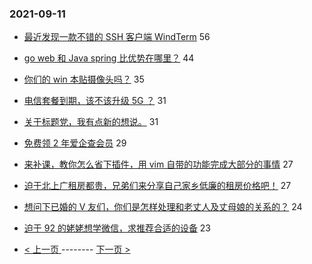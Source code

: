 ### 2021-09-11 
- [最近发现一款不错的 SSH 客户端 WindTerm](https://www.v2ex.com/t/801168) 56
- [go web 和 Java spring 比优势在哪里？](https://www.v2ex.com/t/801212) 44
- [你们的 win 本贴摄像头吗？](https://www.v2ex.com/t/801152) 35
- [电信套餐到期，该不该升级 5G ？](https://www.v2ex.com/t/801145) 31
- [关于标题党，我有点新的想说。](https://www.v2ex.com/t/801183) 31
- [免费领 2 年爱企查会员](https://www.v2ex.com/t/801229) 29
- [来补课，教你怎么省下插件，用 vim 自带的功能完成大部分的事情](https://www.v2ex.com/t/801131) 27
- [迫于北上广租房都贵，兄弟们来分享自己家乡低廉的租房价格吧！](https://www.v2ex.com/t/801194) 27
- [想问下已婚的 V 友们，你们是怎样处理和老丈人及丈母娘的关系的？](https://www.v2ex.com/t/801178) 24
- [迫于 92 的姥姥想学微信，求推荐合适的设备](https://www.v2ex.com/t/801206) 23 

- [ < 上一页 ](https://github.com/able8/v2ex-hot-record/blob/master/2021-09-10.md) -------- [ 下一页 > ](https://github.com/able8/v2ex-hot-record/blob/master/2021-09-12.md)